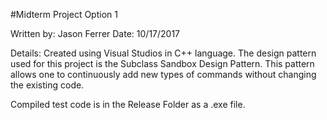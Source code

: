 #Midterm Project Option 1

Written by: Jason Ferrer
Date: 10/17/2017

Details: Created using Visual Studios in C++ language. The design pattern used for this project is the Subclass Sandbox Design Pattern. This pattern allows one to continuously add new types of commands without changing the existing code.

Compiled test code is in the Release Folder as a .exe file.

